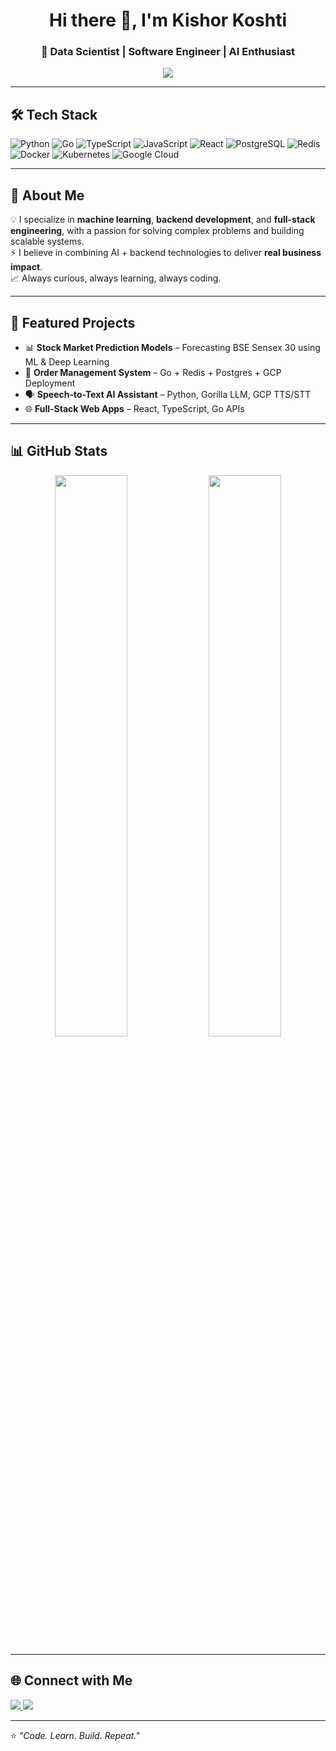 <!-- Profile Header -->
<h1 align="center">Hi there 👋, I'm Kishor Koshti</h1>
<h3 align="center">🚀 Data Scientist | Software Engineer | AI Enthusiast</h3>

<!-- Typing Animation -->
<p align="center">
  <a href="https://git.io/typing-svg">
    <img src="https://readme-typing-svg.herokuapp.com?size=22&duration=3000&color=36BCF7&center=true&vCenter=true&lines=Machine+Learning+Developer;Go+%26+Python+Backend+Engineer;TypeScript+Full+Stack+Developer;Always+Learning+New+Things">
  </a>
</p>

---

## 🛠 Tech Stack
![Python](https://img.shields.io/badge/Python-3776AB?style=for-the-badge&logo=python&logoColor=white)
![Go](https://img.shields.io/badge/Go-00ADD8?style=for-the-badge&logo=go&logoColor=white)
![TypeScript](https://img.shields.io/badge/TypeScript-3178C6?style=for-the-badge&logo=typescript&logoColor=white)
![JavaScript](https://img.shields.io/badge/JavaScript-F7E017?style=for-the-badge&logo=javascript&logoColor=black)
![React](https://img.shields.io/badge/React-20232A?style=for-the-badge&logo=react&logoColor=61DAFB)
![PostgreSQL](https://img.shields.io/badge/PostgreSQL-316192?style=for-the-badge&logo=postgresql&logoColor=white)
![Redis](https://img.shields.io/badge/Redis-D82C20?style=for-the-badge&logo=redis&logoColor=white)
![Docker](https://img.shields.io/badge/Docker-2496ED?style=for-the-badge&logo=docker&logoColor=white)
![Kubernetes](https://img.shields.io/badge/Kubernetes-326CE5?style=for-the-badge&logo=kubernetes&logoColor=white)
![Google Cloud](https://img.shields.io/badge/GCP-4285F4?style=for-the-badge&logo=google-cloud&logoColor=white)

---

## 📌 About Me
💡 I specialize in **machine learning**, **backend development**, and **full-stack engineering**, with a passion for solving complex problems and building scalable systems.  
⚡ I believe in combining AI + backend technologies to deliver **real business impact**.  
📈 Always curious, always learning, always coding.

---

## 📂 Featured Projects
- 📊 **Stock Market Prediction Models** – Forecasting BSE Sensex 30 using ML & Deep Learning  
- 🛒 **Order Management System** – Go + Redis + Postgres + GCP Deployment  
- 🗣 **Speech-to-Text AI Assistant** – Python, Gorilla LLM, GCP TTS/STT  
- 🌐 **Full-Stack Web Apps** – React, TypeScript, Go APIs  

---

## 📊 GitHub Stats
<p align="center">
  <img width="48%" src="https://github-readme-stats.vercel.app/api?username=kishorkoshti&show_icons=true&theme=tokyonight" />
  <img width="48%" src="https://github-readme-streak-stats.herokuapp.com/?user=kishorkoshti&theme=tokyonight" />
</p>

---

## 🌐 Connect with Me
<p align="left">
  <a href="https://www.linkedin.com/in/kishorkoshti/" target="_blank">
    <img src="https://img.shields.io/badge/LinkedIn-0A66C2?style=for-the-badge&logo=linkedin&logoColor=white"/>
  </a>
  <a href="mailto:kishor.koshti@gmail.com" target="_blank">
    <img src="https://img.shields.io/badge/Email-D14836?style=for-the-badge&logo=gmail&logoColor=white"/>
  </a>  
</p>

---

⭐️ _"Code. Learn. Build. Repeat."_  
